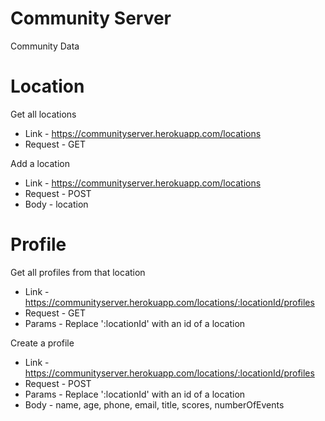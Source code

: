 # Community Server
Community Data

# Location
Get all locations
* Link - https://communityserver.herokuapp.com/locations
* Request - GET

Add a location
* Link - https://communityserver.herokuapp.com/locations
* Request - POST
* Body - location

# Profile
Get all profiles from that location
* Link - https://communityserver.herokuapp.com/locations/:locationId/profiles
* Request - GET
* Params - Replace ':locationId' with an id of a location

Create a profile
* Link - https://communityserver.herokuapp.com/locations/:locationId/profiles
* Request - POST
* Params - Replace ':locationId' with an id of a location
* Body - name, age, phone, email, title, scores, numberOfEvents